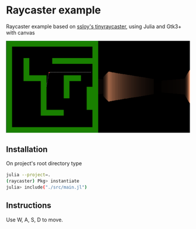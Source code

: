 # Raycaster example
Raycaster example based on [ssloy's tinyraycaster](https://github.com/ssloy/tinyraycaster), using Julia and Gtk3+ with canvas

![Screenshot](./screenshot.png)

## Installation
On project's root directory type

```bash
julia --project=.
(raycaster) Pkg> instantiate
julia> include("./src/main.jl")
```

## Instructions
Use W, A, S, D to move.
